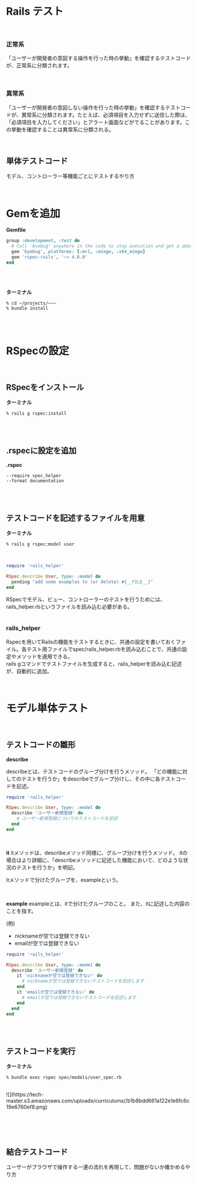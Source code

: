 # Rails テスト
<br>

### 正常系
「ユーザーが開発者の意図する操作を行った時の挙動」を確認するテストコードが、正常系に分類されます。

<br>

### 異常系
「ユーザーが開発者の意図しない操作を行った時の挙動」を確認するテストコードが、異常系に分類されます。たとえば、必須項目を入力せずに送信した際は、「必須項目を入力してください」とアラート画面などがでることがあります。この挙動を確認することは異常系に分類される。  

<br>

## 単体テストコード
モデル、コントローラー等機能ごとにテストするやり方  

<br>

# Gemを追加

**Gemfile**
```rb
group :development, :test do
  # Call 'byebug' anywhere in the code to stop execution and get a debugger console
  gem 'byebug', platforms: [:mri, :mingw, :x64_mingw]
  gem 'rspec-rails', '~> 4.0.0'
end

```
<br>
<br>

**ターミナル**
```
% cd ~/projects/~~~
% bundle install
```
<br>
<br>

# RSpecの設定
<br>

## RSpecをインストール
**ターミナル**

```
% rails g rspec:install
```

<br>
<br>

## .rspecに設定を追加
**.rspec**
```ruby:.rspec
--require spec_helper
--format documentation
```

<br>
<br>

## テストコードを記述するファイルを用意
**ターミナル**
```
% rails g rspec:model user
```
<br>


```ruby:spec/models/user_spec.rb
require 'rails_helper'

RSpec.describe User, type: :model do
  pending "add some examples to (or delete) #{__FILE__}"
end
```
RSpecでモデル、ビュー、コントローラーのテストを行うためには、rails_helper.rbというファイルを読み込む必要がある。
<br>
<br>

### rails_helper
Rspecを用いてRailsの機能をテストするときに、共通の設定を書いておくファイル。各テスト用ファイルでspec/rails_helper.rbを読み込むことで、共通の設定やメソッドを適用できる。
<br>
rails gコマンドでテストファイルを生成すると、rails_helperを読み込む記述が、自動的に追加。

<br>

# モデル単体テスト

<br>

## テストコードの雛形

**describe**

describeとは、テストコードのグループ分けを行うメソッド。
「どの機能に対してのテストを行うか」をdescribeでグループ分けし、その中に各テストコードを記述。
<br>

```ruby:spec/models/user_spec.rb
require 'rails_helper'

RSpec.describe User, type: :model do
  describe 'ユーザー新規登録' do
    # ユーザー新規登録についてのテストコードを記述  
  end
end
```
<br>

**it**
itメソッドは、describeメソッド同様に、グループ分けを行うメソッド。
itの場合はより詳細に、「describeメソッドに記述した機能において、どのような状況のテストを行うか」を明記。

itメソッドで分けたグループを、exampleという。

<br>

**example**
exampleとは、itで分けたグループのこと。
また、itに記述した内容のことを指す。
<br>

(例)
* nicknameが空では登録できない
* emailが空では登録できない

```ruby:spec/models/user_spec.rb
require 'rails_helper'

RSpec.describe User, type: :model do
  describe 'ユーザー新規登録' do
    it 'nicknameが空では登録できない' do
      # nicknameが空では登録できないテストコードを記述します
    end
    it 'emailが空では登録できない' do
      # emailが空では登録できないテストコードを記述します
    end
  end
end
```
<br>
<br>

## テストコードを実行
**ターミナル**
```
% bundle exec rspec spec/models/user_spec.rb
```
<br>
![](https://tech-master.s3.amazonaws.com/uploads/curriculums//b1b8bdd661a122e1e6fc6c19e6760ef8.png)

























<br>
<br>
<br>
<br>
<br>

## 結合テストコード
ユーザーがブラウザで操作する一連の流れを再現して、問題がないか確かめるやり方  



